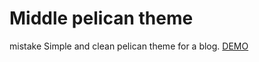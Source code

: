 Middle pelican theme
====================
mistake
Simple and clean pelican theme for a blog. [DEMO](http://danielfrg.github.io)
